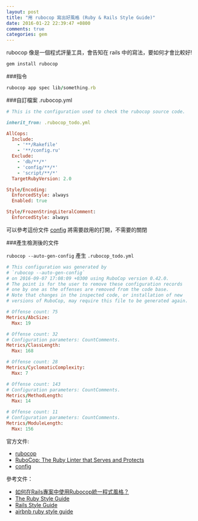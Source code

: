 ```yaml
---
layout: post
title: "用 rubocop 寫出好風格 (Ruby & Rails Style Guide)"
date: 2016-01-22 22:39:47 +0800
comments: true
categories: gem
---
```


rubocop 像是一個程式評量工具，會告知在 rails 中的寫法，要如何才會比較好!

<!-- more -->

```ruby
gem install rubocop
```

###指令

```ruby
rubocop app spec lib/something.rb
```

###自訂檔案
.rubocop.yml

```ruby
# This is the configuration used to check the rubocop source code.

inherit_from: .rubocop_todo.yml

AllCops:
  Include:
    - '**/Rakefile'
    - '**/config.ru'
  Exclude:
    - 'db/**/*'
    - 'config/**/*'
    - 'script/**/*'
  TargetRubyVersion: 2.0

Style/Encoding:
  EnforcedStyle: always
  Enabled: true

Style/FrozenStringLiteralComment:
  EnforcedStyle: always
```

可以參考這份文件 [config](https://github.com/bbatsov/rubocop/tree/master/config) 將需要啟用的打開，不需要的關閉


###產生檢測後的文件

`rubocop --auto-gen-config` 產生 `.rubocop_todo.yml`

```ruby
# This configuration was generated by
# `rubocop --auto-gen-config`
# on 2016-09-07 17:08:09 +0300 using RuboCop version 0.42.0.
# The point is for the user to remove these configuration records
# one by one as the offenses are removed from the code base.
# Note that changes in the inspected code, or installation of new
# versions of RuboCop, may require this file to be generated again.

# Offense count: 75
Metrics/AbcSize:
  Max: 19

# Offense count: 32
# Configuration parameters: CountComments.
Metrics/ClassLength:
  Max: 168

# Offense count: 28
Metrics/CyclomaticComplexity:
  Max: 7

# Offense count: 143
# Configuration parameters: CountComments.
Metrics/MethodLength:
  Max: 14

# Offense count: 11
# Configuration parameters: CountComments.
Metrics/ModuleLength:
  Max: 156
```

官方文件:

* [rubocop](https://github.com/bbatsov/rubocop)
* [RuboCop: The Ruby Linter that Serves and Protects](http://rubocop.readthedocs.io/en/latest/)  
* [config](https://github.com/bbatsov/rubocop/tree/master/config)

參考文件：  

* [如何在Rails專案中使用Rubocop統一程式風格？](https://blog.alphacamp.co/2015/12/24/how-to-use-rubocop-in-rails-project/)  
* [The Ruby Style Guide](https://ruby-china.org/wiki/coding-style)  
* [Rails Style Guide](https://ruby-china.org/wiki/rails-stye-guide)  
* [airbnb ruby style guide](https://github.com/airbnb/ruby)